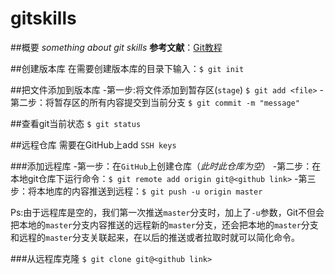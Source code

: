# gitskills
##概要
*something about git skills*
**参考文献**：[Git教程](https://www.liaoxuefeng.com/wiki/896043488029600)

##创建版本库
在需要创建版本库的目录下输入：`$ git init`

##把文件添加到版本库
-第一步:将文件添加到暂存区(`stage`)
   `$ git add <file>`
-第二步：将暂存区的所有内容提交到当前分支
   `$ git commit -m "message"`

##查看git当前状态
   `$ git status`

##远程仓库
需要在GitHub上add `SSH keys`

###添加远程库
  -第一步：在`GitHub`上创建仓库（*此时此仓库为空*）
  -第二步：在本地git仓库下运行命令：`$ git remote add origin git@<github link>`
  -第三步：将本地库的内容推送到远程：`$ git push -u origin master`

   Ps:由于远程库是空的，我们第一次推送`master`分支时，加上了`-u`参数，Git不但会把本地的`master`分支内容推送的远程新的`master`分支，还会把本地的`master`分支和远程的`master`分支关联起来，在以后的推送或者拉取时就可以简化命令。

###从远程库克隆
   `$ git clone git@<github link>`